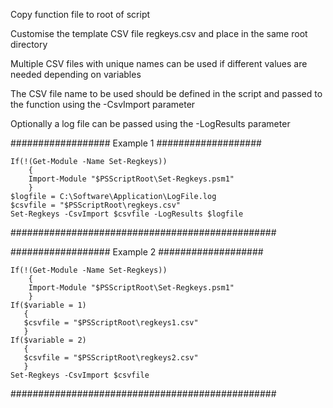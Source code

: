 Copy function file to root of script

Customise the template CSV file regkeys.csv and place in the same root directory

Multiple CSV files with unique names can be used if different values are needed depending on variables

The CSV file name to be used should be defined in the script and passed to the function using the -CsvImport parameter

Optionally a log file can be passed using the -LogResults parameter

################## Example 1 ###################

    If(!(Get-Module -Name Set-Regkeys))
        {
        Import-Module "$PSScriptRoot\Set-Regkeys.psm1"
        }
    $logfile = C:\Software\Application\LogFile.log
    $csvfile = "$PSScriptRoot\regkeys.csv"
    Set-Regkeys -CsvImport $csvfile -LogResults $logfile

################################################

################## Example 2 ###################

    If(!(Get-Module -Name Set-Regkeys))
        {
        Import-Module "$PSScriptRoot\Set-Regkeys.psm1"
        }
    If($variable = 1)
       {
       $csvfile = "$PSScriptRoot\regkeys1.csv"
       }
    If($variable = 2)
       {
       $csvfile = "$PSScriptRoot\regkeys2.csv"
       }
    Set-Regkeys -CsvImport $csvfile

################################################
